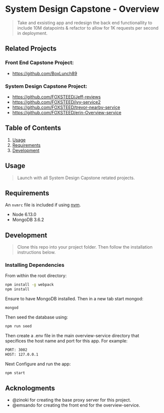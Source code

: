 # System Design Capstone - Overview

> Take and exsisting app and redesign the back end functionallity to include 10M datapoints & refactor to allow for 1K requests per second in deployment.

## Related Projects

  ### Front End Capstone Project:
  - https://github.com/BoxLunch89

  ### System Design Capstone Project: 
  - https://github.com/FOXSTEED/Jeff-reviews
  - https://github.com/FOXSTEED/ivy-service2
  - https://github.com/FOXSTEED/trevor-nearby-service
  - https://github.com/FOXSTEED/erin-Overview-service

## Table of Contents

1. [Usage](#Usage)
2. [Requirements](#requirements)
3. [Development](#development)

## Usage

> Launch with all System Design Capstone retated projects. 

## Requirements

An `nvmrc` file is included if using [nvm](https://github.com/creationix/nvm).

- Node 6.13.0
- MongoDB 3.6.2

## Development
> Clone this repo into your project folder. Then follow the installation instructions below. 

### Installing Dependencies

From within the root directory:

```sh
npm install -g webpack
npm install
```

Ensure to have MongoDB installed. Then in a new tab start mongod:
```sh
mongod
```

Then seed the database using: 
```sh
npm run seed
```

Then create a .env file in the main overview-service directory that specifices the host name and port for this app. 
For example: 
```sh
PORT: 3002
HOST: 127.0.0.1
```

Next Configure and run the app:
```sh
npm start
```

## Acknologments
- @zinoki for creating the base proxy server for this project. 
- @emsando for creating the front end for the overview-service.

